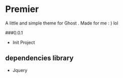 # Premier
A little and simple theme for Ghost . Made for me : ) lol

###0.0.1
- Init Project

## dependencies library
- Jquery
